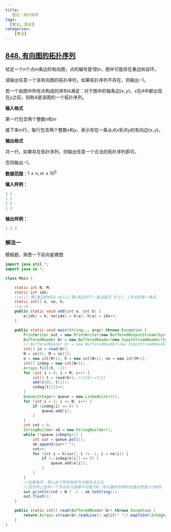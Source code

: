 ```yaml
---
title: 
   图论：拓扑排序
tags: 
  [算法, 图论]
categories:
    [算法]
---
```


## [848. 有向图的拓扑序列](https://www.acwing.com/problem/content/description/850/)
给定一个$n$个点$m$条边的有向图，点的编号是$1$到$n$，图中可能存在重边和自环。

请输出任意一个该有向图的拓扑序列，如果拓扑序列不存在，则输出$-1$。

若一个由图中所有点构成的序列A满足：对于图中的每条边$(x, y)$，$x$在$A$中都出现在$y$之前，则称$A$是该图的一个拓扑序列。

**输入格式**

第一行包含两个整数$n$和$m$

接下来$m$行，每行包含两个整数$x$和$y$，表示存在一条从点$x$到点$y$的有向边$(x, y)$。

**输出格式**

共一行，如果存在拓扑序列，则输出任意一个合法的拓扑序列即可。

否则输出$-1$。

**数据范围**：$1≤n,m≤10^5$

**输入样例：**
```c
3 3
1 2
2 3
1 3
```
**输出样例：**
```c
1 2 3
```
### 解法一
模板题，熟悉一下前向星建图
```java
import java.util.*;
import java.io.*;

class Main {

    static int N, M;
    static int idx;
    //e[i]:第i条边的终边 ne[i]:第i条边的下一条边起点 h[j]: j号点的第一条边
    static int[] e, ne, h;
    //a->b
    public static void add(int a, int b) {
        e[idx] = b; ne[idx] = h[a]; h[a] = idx++; 
    }

    public static void main(String... args) throws Exception {
        PrintWriter out = new PrintWriter(new BufferedOutputStream(System.out));
        BufferedReader br = new BufferedReader(new InputStreamReader(System.in));
        // BufferedReader br = new BufferedReader(new InputStreamReader(new FileInputStream("./input.txt")));
        int[] in = read(br);
        N = in[0]; M = in[1];
        e = new int[M+1]; h = new int[N+1]; ne = new int[M+1];
        int[] indeg = new int[N+1];
        Arrays.fill(h, -1);
        for (int i = 0; i < M; i++) {
            int[] t = read(br); //t[0]->t[1]
            add(t[0], t[1]);
            indeg[t[1]]++;
        }
        Queue<Integer> queue = new LinkedList<>();
        for (int i = 1; i <= N; i++) {
            if (indeg[i] == 0) {
                queue.add(i);
            }
        }
        int cnt = 0;
        StringBuilder sb = new StringBuilder();
        while (!queue.isEmpty()) {
            int cur = queue.poll();
            sb.append(cur+" ");
            cnt++;
            for (int i = h[cur]; i != -1; i = ne[i]) {
                if (--indeg[e[i]] == 0) {
                    queue.add(e[i]);
                }
            }
        }
        //如果有环，那么这个环所有的节点都无法入队
        //因为环上任何一个节点的入度都不可能为0，所以最终的序列长度必然是小于N的
        out.println(cnt < N ? -1 : sb.toString());
        out.flush();
    }

    public static int[] read(BufferedReader br) throws Exception {
        return Arrays.stream(br.readLine().split(" ")).mapToInt(Integer::parseInt).toArray();
    }
}
```